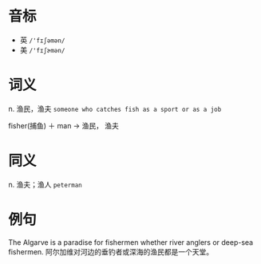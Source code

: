 # 音标

- 英 `/'fɪʃəmən/`
- 美 `/'fɪʃɚmən/`

# 词义

n. 渔民，渔夫
`someone who catches fish as a sport or as a job`



fisher(捕鱼) ＋ man → 渔民， 渔夫

# 同义

n. 渔夫；渔人
`peterman`

# 例句

The Algarve is a paradise for fishermen whether river anglers or deep-sea fishermen.
阿尔加维对河边的垂钓者或深海的渔民都是一个天堂。



